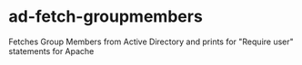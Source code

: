 ad-fetch-groupmembers
=====================

Fetches Group Members from Active Directory and prints for "Require user" statements for Apache